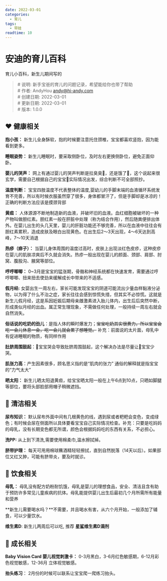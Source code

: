 ```yaml
---
date: 2022-03-01
categories:
  - 育儿
tags:
  - 带娃
readtime: 10
---
```

# 安迪的育儿百科
育儿小百科，新生儿期间写的
<!-- more -->

>\# 说明:  新手宝爸的育儿的问题记录，希望能给你也带了帮助 <br>
>\# 作者:    AndyHou andy@hi-andy.com<br>
>\# 创建日期:     2022-03-01<br>
>\# 更新日期:     2022-03-01<br>
>\# 版本:    1.0.0<br>

## ❤️ 健康相关

**抱小孩：** 新生儿全身酥软，抱的时候要注意托住颈椎，宝宝都喜欢竖抱，因为能看到更多。

**睡眠姿势：** 新生儿睡眠时，要采取侧卧位，及时左右更换侧卧位，避免正面仰卧。

**婴儿的哭声：** 网上有通过婴儿的哭声判断是拉臭臭💩，还是饿了🍼，这个说起来很玄学，需要自己根据自己的宝宝👶实际情况出发，综合判断不可全部照抄。

**温度判断：** 宝宝四肢温度不代表整体的温度,婴幼儿的手脚末端的血液循环系统发育不完善，所以有时候衣服虽然穿了很多，身体都冒汗了，但是手脚却是冰凉的！正确的判断方法应该是摸颈背部

**黄疸：** 人体源源不断地制造新的血液，并破坏旧的血液。血红细胞被破坏的一种产物叫做胆红素。胆红素一般在肝脏中处理（称为结合作用），然后随粪便排出体外。在婴儿出生的头几天里，婴儿的肝脏功能还不够完善，所以在血液中往往会有胆红素累积，造成皮肤及眼白出现黄色。在出生后2～3天出现，4～6天达到高峰，7～10天消退

**热疹（痱子）：** 当婴儿身体周围的温度过高时，皮肤上出现淡红色皮疹，这种皮疹在婴儿的肌肤凉爽后不久就会消失。热疹一般出现在婴儿的颜面、颈部、肩部、肘窝、腹股沟、腋窝等部位。

**哼哼唧唧：** 0~3月是宝宝的猛涨期，骨骼和神经系统都在快速发育，需要通过哼哼唧唧、扭来扭去使劲来缓解成长中带来的不适感。

**假月经:** 女婴出生一周左右，家长可能发现宝宝的阴道可能流出少量血样黏液分泌物，以为得了什么不治之症，家长往往会感到惊慌失措，但其实不必惊慌。这就是新生儿假月经，这是系因妊娠后期母亲雌激素进入胎儿体内，出生后后突然中断，形成类似月经的出血。属正常生理现象，不需做任何处理，一般持续一周左右就会自然消失。

**俗话说的吃奶的劲儿**：是指人体的瞬时爆发力；<del>宝宝吃奶其实很费力，所以宝宝会吃一会儿休息一会，吃一会儿就会累了想睡觉。</del> 补充：前面说的太片面，母乳中有促进睡眠的物质，有同样作用

**肚脐周围鼓起**：👶宝宝哭会导致肚脐周围鼓起，这个解决办法是尽量让👶宝宝少哭。

**肌张力高**：产生因素很多，顾名思义指的是“肌肉的张力” 通俗的解释就是指宝宝的“力气太大” 

**晒太阳：** 新生儿晒太阳退黄疸，给宝宝晒太阳一般在上午6点到10点，只晒如脚腿等部位，要将头部脸部用帽子稍微遮挡。

## 🚿 清洁相关

**尿布知识：** 默认尿布外面中间有几根黄色的线，遇到尿或者粑粑会变色，变成绿色；有时候会尿在侧面所以具体要看宝宝自己实际情况检查。补充：只要是吃妈妈的母乳，没有长期变色都无所谓，颜色会根据妈妈吃的东西有关系，不必担心。

**洗PP:** 从上到下清洗,需要使用棉柔巾,温水擦拭掉。

**脐带护理：** 每天可用用棉球蘸酒精轻轻擦拭，直到自然脱落（14天以后）。如果部位又红又肿，可能有脐带炎，要及时就诊。


## 🍼 饮食相关

**母乳：** 母乳没有配方奶粉耐饥饿，母乳是婴儿的理想食品，安全、清洁且含有助于预防许多常见儿童疾病的抗体。母乳能提供婴儿出生后最初几个月所需所有能量和营养

**新生儿需要喝水吗？**不需要，并且喝水有害，从六个月开始，一般添加了辅食，可以少量饮水。

**维生素D**: 新生儿两周后可以吃, 推荐 **星鲨维生素D滴剂**

## 🏃 成长相关

**Baby Vision Card 婴儿视觉刺激卡：** 0-3月黑白，3-6月红色敏感期，6-12月彩色视觉敏感，12-36月 立体视觉敏感。

**抬头练习**： 2月份的时候可以联系让宝宝爬一爬练习抬头。
